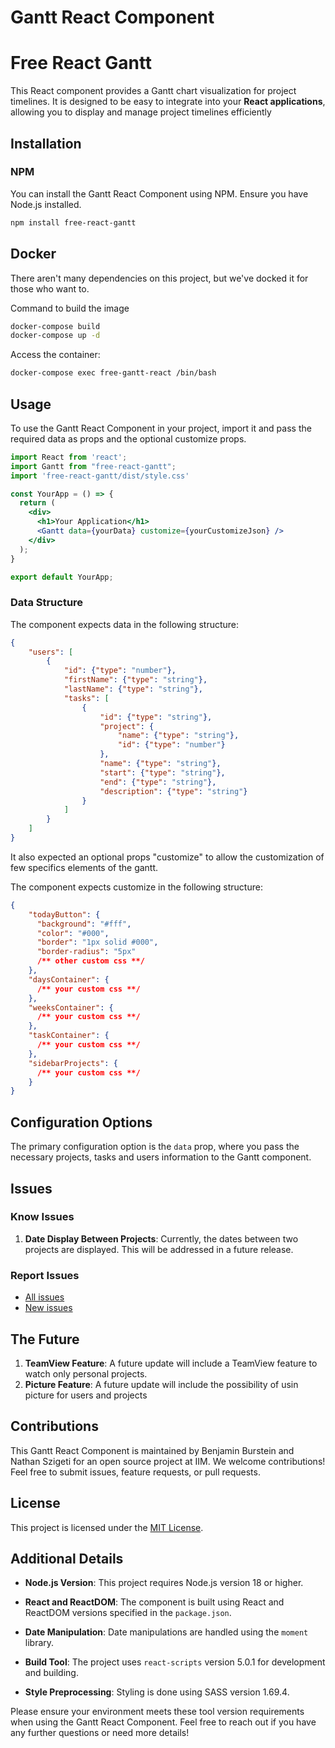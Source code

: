 # Gantt React Component

# Free React Gantt

This React component provides a Gantt chart visualization for project timelines.
It is designed to be easy to integrate into your **React applications**,
allowing you to display and manage project timelines efficiently

## Installation

### NPM

You can install the Gantt React Component using NPM.
Ensure you have Node.js installed.

```bash
npm install free-react-gantt
```

## Docker

There aren't many dependencies on this project, but we've docked it for those who want to.

Command to build the image
```bash
docker-compose build
docker-compose up -d
```

Access the container:
```bash
docker-compose exec free-gantt-react /bin/bash
```

## Usage
To use the Gantt React Component in your project,
import it and pass the required data as props and the optional customize props.

```jsx
import React from 'react';
import Gantt from "free-react-gantt";
import 'free-react-gantt/dist/style.css'

const YourApp = () => {
  return (
    <div>
      <h1>Your Application</h1>
      <Gantt data={yourData} customize={yourCustomizeJson} />
    </div>
  );
}

export default YourApp;
```

### Data Structure

The component expects data in the following structure:

```json
{
    "users": [
        {
            "id": {"type": "number"},
            "firstName": {"type": "string"},
            "lastName": {"type": "string"},
            "tasks": [
                {
                    "id": {"type": "string"},
                    "project": {
                        "name": {"type": "string"},
                        "id": {"type": "number"}
                    },
                    "name": {"type": "string"},
                    "start": {"type": "string"},
                    "end": {"type": "string"},
                    "description": {"type": "string"}
                }
            ]
        }
    ]
}
```
It also expected an optional props "customize" to allow the customization of
few specifics elements of the gantt.

The component expects customize in the following structure:

```json
{
    "todayButton": {
      "background": "#fff",
      "color": "#000",
      "border": "1px solid #000",
      "border-radius": "5px"
      /** other custom css **/
    },
    "daysContainer": {
      /** your custom css **/
    },
    "weeksContainer": {
      /** your custom css **/
    },
    "taskContainer": {
      /** your custom css **/
    },
    "sidebarProjects": {
      /** your custom css **/
    }
}
```

## Configuration Options

The primary configuration option is the `data` prop,
where you pass the necessary projects, tasks and users information to the Gantt component.

## Issues
### Know Issues

1. **Date Display Between Projects**: Currently, the dates between two projects are displayed. This will be addressed in a future release.

### Report Issues

- [All issues](https://github.com/nathanszig/react-gantt/issues/)
- [New issues](https://github.com/nathanszig/react-gantt/issues/new)

## The Future

1. **TeamView Feature**: A future update will include a TeamView feature to watch only personal projects.
2. **Picture Feature**: A future update will include the possibility of usin picture for users and projects

## Contributions

This Gantt React Component is maintained by Benjamin Burstein and Nathan Szigeti
for an open source project at IIM.
We welcome contributions! Feel free to submit issues, feature requests, or pull requests.

## License

This project is licensed under the [MIT License](LICENSE).

## Additional Details

- **Node.js Version**: This project requires Node.js version 18 or higher.

- **React and ReactDOM**: The component is built using React and ReactDOM versions specified in the `package.json`.

- **Date Manipulation**: Date manipulations are handled using the `moment` library.

- **Build Tool**: The project uses `react-scripts` version 5.0.1 for development and building.

- **Style Preprocessing**: Styling is done using SASS version 1.69.4.

Please ensure your environment meets these tool version requirements when using the Gantt React Component.
Feel free to reach out if you have any further questions or need more details!

